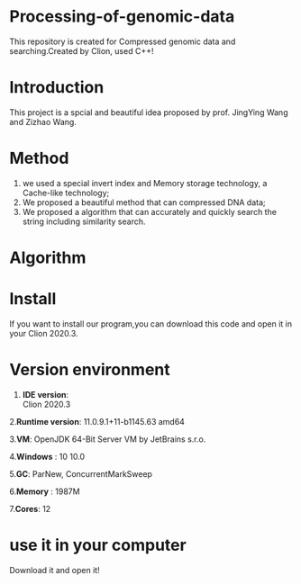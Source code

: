 # Processing-of-genomic-data
  This repository is created  for Compressed genomic data and searching.Created by Clion, used C++!
# Introduction
  This project is a spcial and beautiful idea proposed by prof. JingYing Wang and Zizhao Wang. 
# Method
  1. we used a special invert index and Memory storage technology, a Cache-like technology;
  2. We proposed a beautiful method that can compressed DNA data;
  3. We proposed a algorithm that can accurately and quickly search the string including similarity search.
# Algorithm
# Install
  If you want to install our program,you can download this code and open it in your Clion 2020.3.
# Version environment

  1. __IDE version__:    
      Clion 2020.3
      
  2.__Runtime version__:
      11.0.9.1+11-b1145.63 amd64

  3.__VM__:
      OpenJDK 64-Bit Server VM by JetBrains s.r.o.
      
  4.__Windows__ :
      10 10.0
      
  5.__GC__:
      ParNew, ConcurrentMarkSweep
      
  6.__Memory__ :
      1987M
      
  7.__Cores__:
      12
      
# use it in your computer
  Download it and open it!
  
